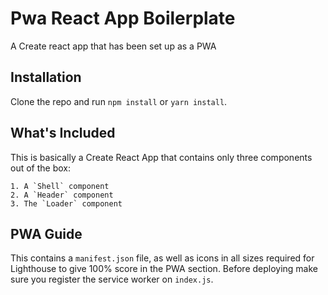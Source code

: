 # Pwa React App Boilerplate

A Create react app that has been set up as a PWA

## Installation

Clone the repo and run `npm install` or `yarn install`.

## What's Included

This is basically a Create React App that contains only three components out of the box:

    1. A `Shell` component 
    2. A `Header` component
    3. The `Loader` component

## PWA Guide

This contains a `manifest.json` file, as well as icons in all sizes required for Lighthouse to give 100% score in the PWA section. Before deploying make sure you register the service worker on `index.js`.